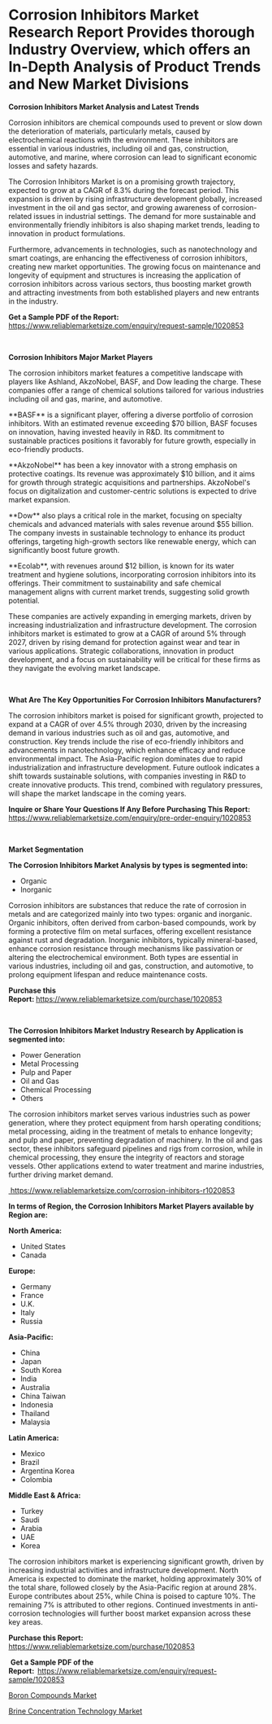 <p><h1>Corrosion Inhibitors Market Research Report Provides thorough Industry Overview, which offers an In-Depth Analysis of Product Trends and New Market Divisions</h1></p><p><strong>Corrosion Inhibitors Market Analysis and Latest Trends</strong></p>
<p><p>Corrosion inhibitors are chemical compounds used to prevent or slow down the deterioration of materials, particularly metals, caused by electrochemical reactions with the environment. These inhibitors are essential in various industries, including oil and gas, construction, automotive, and marine, where corrosion can lead to significant economic losses and safety hazards.</p><p>The Corrosion Inhibitors Market is on a promising growth trajectory, expected to grow at a CAGR of 8.3% during the forecast period. This expansion is driven by rising infrastructure development globally, increased investment in the oil and gas sector, and growing awareness of corrosion-related issues in industrial settings. The demand for more sustainable and environmentally friendly inhibitors is also shaping market trends, leading to innovation in product formulations.</p><p>Furthermore, advancements in technologies, such as nanotechnology and smart coatings, are enhancing the effectiveness of corrosion inhibitors, creating new market opportunities. The growing focus on maintenance and longevity of equipment and structures is increasing the application of corrosion inhibitors across various sectors, thus boosting market growth and attracting investments from both established players and new entrants in the industry.</p></p>
<p><strong>Get a Sample PDF of the Report:&nbsp;</strong> <a href="https://www.reliablemarketsize.com/enquiry/request-sample/1020853?utm_campaign=2176&utm_medium=2&utm_source=Github&utm_content=ia&utm_term=31032025&utm_id=corrosion-inhibitors">https://www.reliablemarketsize.com/enquiry/request-sample/1020853</a></p>
<p>&nbsp;</p>
<p><strong>Corrosion Inhibitors Major Market Players</strong></p>
<p><p>The corrosion inhibitors market features a competitive landscape with players like Ashland, AkzoNobel, BASF, and Dow leading the charge. These companies offer a range of chemical solutions tailored for various industries including oil and gas, marine, and automotive.</p><p>**BASF** is a significant player, offering a diverse portfolio of corrosion inhibitors. With an estimated revenue exceeding $70 billion, BASF focuses on innovation, having invested heavily in R&D. Its commitment to sustainable practices positions it favorably for future growth, especially in eco-friendly products.</p><p>**AkzoNobel** has been a key innovator with a strong emphasis on protective coatings. Its revenue was approximately $10 billion, and it aims for growth through strategic acquisitions and partnerships. AkzoNobel's focus on digitalization and customer-centric solutions is expected to drive market expansion.</p><p>**Dow** also plays a critical role in the market, focusing on specialty chemicals and advanced materials with sales revenue around $55 billion. The company invests in sustainable technology to enhance its product offerings, targeting high-growth sectors like renewable energy, which can significantly boost future growth.</p><p>**Ecolab**, with revenues around $12 billion, is known for its water treatment and hygiene solutions, incorporating corrosion inhibitors into its offerings. Their commitment to sustainability and safe chemical management aligns with current market trends, suggesting solid growth potential.</p><p>These companies are actively expanding in emerging markets, driven by increasing industrialization and infrastructure development. The corrosion inhibitors market is estimated to grow at a CAGR of around 5% through 2027, driven by rising demand for protection against wear and tear in various applications. Strategic collaborations, innovation in product development, and a focus on sustainability will be critical for these firms as they navigate the evolving market landscape.</p></p>
<p>&nbsp;</p>
<p><strong>What Are The Key Opportunities For Corrosion Inhibitors Manufacturers?</strong></p>
<p><p>The corrosion inhibitors market is poised for significant growth, projected to expand at a CAGR of over 4.5% through 2030, driven by the increasing demand in various industries such as oil and gas, automotive, and construction. Key trends include the rise of eco-friendly inhibitors and advancements in nanotechnology, which enhance efficacy and reduce environmental impact. The Asia-Pacific region dominates due to rapid industrialization and infrastructure development. Future outlook indicates a shift towards sustainable solutions, with companies investing in R&D to create innovative products. This trend, combined with regulatory pressures, will shape the market landscape in the coming years.</p></p>
<p><strong>Inquire or Share Your Questions If Any Before Purchasing This Report:</strong> <a href="https://www.reliablemarketsize.com/enquiry/pre-order-enquiry/1020853?utm_campaign=2176&utm_medium=2&utm_source=Github&utm_content=ia&utm_term=31032025&utm_id=corrosion-inhibitors">https://www.reliablemarketsize.com/enquiry/pre-order-enquiry/1020853</a></p>
<p>&nbsp;</p>
<p><strong>Market Segmentation</strong></p>
<p><strong>The Corrosion Inhibitors Market Analysis by types is segmented into:</strong></p>
<p><ul><li>Organic</li><li>Inorganic</li></ul></p>
<p><p>Corrosion inhibitors are substances that reduce the rate of corrosion in metals and are categorized mainly into two types: organic and inorganic. Organic inhibitors, often derived from carbon-based compounds, work by forming a protective film on metal surfaces, offering excellent resistance against rust and degradation. Inorganic inhibitors, typically mineral-based, enhance corrosion resistance through mechanisms like passivation or altering the electrochemical environment. Both types are essential in various industries, including oil and gas, construction, and automotive, to prolong equipment lifespan and reduce maintenance costs.</p></p>
<p><strong>Purchase this Report:&nbsp;</strong><a href="https://www.reliablemarketsize.com/purchase/1020853?utm_campaign=2176&utm_medium=2&utm_source=Github&utm_content=ia&utm_term=31032025&utm_id=corrosion-inhibitors">https://www.reliablemarketsize.com/purchase/1020853</a></p>
<p>&nbsp;</p>
<p><strong>The Corrosion Inhibitors Market Industry Research by Application is segmented into:</strong></p>
<p><ul><li>Power Generation</li><li>Metal Processing</li><li>Pulp and Paper</li><li>Oil and Gas</li><li>Chemical Processing</li><li>Others</li></ul></p>
<p><p>The corrosion inhibitors market serves various industries such as power generation, where they protect equipment from harsh operating conditions; metal processing, aiding in the treatment of metals to enhance longevity; and pulp and paper, preventing degradation of machinery. In the oil and gas sector, these inhibitors safeguard pipelines and rigs from corrosion, while in chemical processing, they ensure the integrity of reactors and storage vessels. Other applications extend to water treatment and marine industries, further driving market demand.</p></p>
<p><a href="https://www.reliablemarketsize.com/corrosion-inhibitors-r1020853?utm_campaign=2176&utm_medium=2&utm_source=Github&utm_content=ia&utm_term=31032025&utm_id=corrosion-inhibitors">&nbsp;https://www.reliablemarketsize.com/corrosion-inhibitors-r1020853</a></p>
<p><strong>In terms of Region, the Corrosion Inhibitors Market Players available by Region are:</strong></p>
<p>
    <p> <strong> North America: </strong>
        <ul>
            <li>United States</li>
            <li>Canada</li>
        </ul>
        </p> 
    <p> <strong> Europe: </strong>
        <ul>
            <li>Germany</li>
            <li>France</li>
            <li>U.K.</li>
            <li>Italy</li>
            <li>Russia</li>
        </ul>
        </p> 
    <p> <strong> Asia-Pacific: </strong>
        <ul>
            <li>China</li>
            <li>Japan</li>
            <li>South Korea</li>
            <li>India</li>
            <li>Australia</li>
            <li>China Taiwan</li>
            <li>Indonesia</li>
            <li>Thailand</li>
            <li>Malaysia</li>
        </ul>
        </p> 
    <p> <strong> Latin America: </strong>
        <ul>
            <li>Mexico</li>
            <li>Brazil</li>
            <li>Argentina Korea</li>
            <li>Colombia</li>
        </ul>
        </p> 
    <p> <strong> Middle East & Africa: </strong>
        <ul>
            <li>Turkey</li>
            <li>Saudi</li>
            <li>Arabia</li>
            <li>UAE</li>
            <li>Korea</li>
        </ul>
    </p>
    </p>
<p><p>The corrosion inhibitors market is experiencing significant growth, driven by increasing industrial activities and infrastructure development. North America is expected to dominate the market, holding approximately 30% of the total share, followed closely by the Asia-Pacific region at around 28%. Europe contributes about 25%, while China is poised to capture 10%. The remaining 7% is attributed to other regions. Continued investments in anti-corrosion technologies will further boost market expansion across these key areas.</p></p>
<p><strong>Purchase this Report: </strong><a href="https://www.reliablemarketsize.com/purchase/1020853?utm_campaign=2176&utm_medium=2&utm_source=Github&utm_content=ia&utm_term=31032025&utm_id=corrosion-inhibitors">https://www.reliablemarketsize.com/purchase/1020853</a></p>
<p>&nbsp;<strong>Get a Sample PDF of the Report:&nbsp;&nbsp;</strong><a href="https://www.reliablemarketsize.com/enquiry/request-sample/1020853?utm_campaign=2176&utm_medium=2&utm_source=Github&utm_content=ia&utm_term=31032025&utm_id=corrosion-inhibitors">https://www.reliablemarketsize.com/enquiry/request-sample/1020853</a></p>
<p><strong></strong></p>
<p><p><a href="https://github.com/elizabethdagraca/Market-Research-Report-List-5/blob/main/boron-compounds-market.md?utm_campaign=2176&utm_medium=2&utm_source=Github&utm_content=ia&utm_term=31032025&utm_id=corrosion-inhibitors">Boron Compounds Market</a></p><p><a href="https://github.com/santosh758595/Market-Research-Report-List-7/blob/main/brine-concentration-technology-market.md?utm_campaign=2176&utm_medium=2&utm_source=Github&utm_content=ia&utm_term=31032025&utm_id=corrosion-inhibitors">Brine Concentration Technology Market</a></p></p>